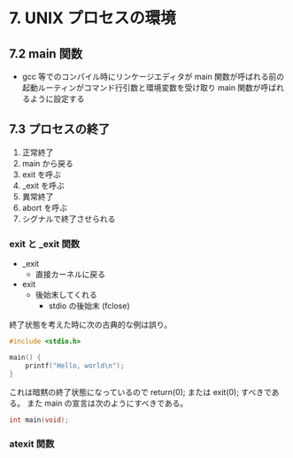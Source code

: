# 7. UNIX プロセスの環境

## 7.2 main 関数

 * gcc 等でのコンパイル時にリンケージエディタが main 関数が呼ばれる前の起動ルーティンがコマンド行引数と環境変数を受け取り main 関数が呼ばれるように設定する

## 7.3 プロセスの終了

 1. 正常終了
   1. main から戻る
   1. exit を呼ぶ
   1. _exit を呼ぶ
 1. 異常終了
   1. abort を呼ぶ
   1. シグナルで終了させられる

### exit と _exit 関数

 * _exit
   + 直接カーネルに戻る
 * exit
   + 後始末してくれる
     - stdio の後始末 (fclose)

終了状態を考えた時に次の古典的な例は誤り。

```c
#include <stdio.h>

main() {
    printf("Hello, world\n");
}
```

これは暗黙の終了状態になっているので return(0); または exit(0); すべきである。
また main の宣言は次のようにすべきである。

```c
int main(void);
```

### atexit 関数


